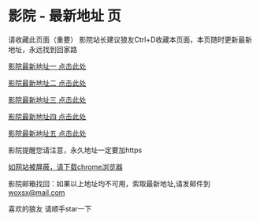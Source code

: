 # 影院 - 最新地址 页

请收藏此页面（重要）
影院站长建议狼友Ctrl+D收藏本页面，本页随时更新最新地址，永远找到回家路

[影院最新地址一 点击此处](https://5rirwy.top/) 

[影院最新地址二 点击此处](https://5oessq.top/) 

[影院最新地址三 点击此处](https://5smaoi.top/) 

[影院最新地址四 点击此处](https://5oessq.top/) 

[影院最新地址五 点击此处](https://5rirwy.top/) 

影院提醒您请注意，永久地址一定要加https

[如网站被屏蔽，请下载chrome浏览器](https://8xe23.com/chrome_93.0.4577.82.apk) 

影院邮箱找回：如果以上地址均不可用，索取最新地址,请发邮件到 woxsx@mail.com

喜欢的狼友 请顺手star一下
